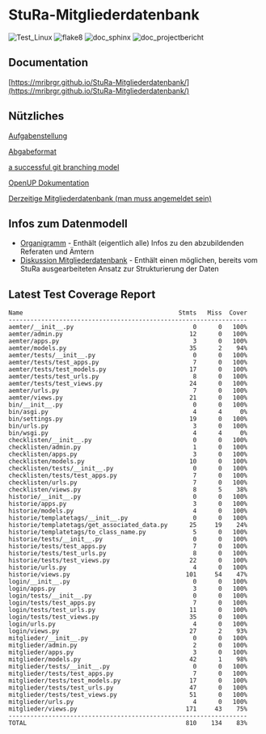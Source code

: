 # StuRa-Mitgliederdatenbank
<!-- Badges -->
![Test_Linux](https://github.com/mribrgr/StuRa-Mitgliederdatenbank/workflows/Test_Linux/badge.svg)
![flake8](https://github.com/mribrgr/StuRa-Mitgliederdatenbank/workflows/flake8/badge.svg)
![doc_sphinx](https://github.com/mribrgr/StuRa-Mitgliederdatenbank/workflows/doc_sphinx/badge.svg)
![doc_projectbericht](https://github.com/mribrgr/StuRa-Mitgliederdatenbank/workflows/doc_projectbericht/badge.svg)

## Documentation

[https://mribrgr.github.io/StuRa-Mitgliederdatenbank/](https://mribrgr.github.io/StuRa-Mitgliederdatenbank/)

## Nützliches

[Aufgabenstellung](docs\anforderung\orga\task.adoc)

[Abgabeformat](https://github.com/htwdd-se/VorlageBelegabgabe)

[a successful git branching model](https://nvie.com/posts/a-successful-git-branching-model)

[OpenUP Dokumentation](https://www2.htw-dresden.de/~anke/openup/index.htm)

[Derzeitige Mitgliederdatenbank (man muss angemeldet sein)](https://stura.htw-dresden.de/stura/ref/verwaltung/mitglieder/mitgliederdatenbank)

## Infos zum Datenmodell
+ [Organigramm](https://stura.htw-dresden.de/stura/ref/personal/posten/plenum/stellenplan-organigramm-2019) - Enthält (eigentlich alle) Infos zu den abzubildenden Referaten und Ämtern
+ [Diskussion Mitgliederdatenbank](https://wiki.stura.htw-dresden.de/index.php/Diskussion:Mitgliederdatenbank) - Enthält einen möglichen, bereits vom StuRa ausgearbeiteten Ansatz zur Strukturierung der Daten

## Latest Test Coverage Report

```console
Name                                           Stmts   Miss  Cover
------------------------------------------------------------------
aemter/__init__.py                                 0      0   100%
aemter/admin.py                                   12      0   100%
aemter/apps.py                                     3      0   100%
aemter/models.py                                  35      2    94%
aemter/tests/__init__.py                           0      0   100%
aemter/tests/test_apps.py                          7      0   100%
aemter/tests/test_models.py                       17      0   100%
aemter/tests/test_urls.py                          8      0   100%
aemter/tests/test_views.py                        24      0   100%
aemter/urls.py                                     7      0   100%
aemter/views.py                                   21      0   100%
bin/__init__.py                                    0      0   100%
bin/asgi.py                                        4      4     0%
bin/settings.py                                   19      0   100%
bin/urls.py                                        3      0   100%
bin/wsgi.py                                        4      4     0%
checklisten/__init__.py                            0      0   100%
checklisten/admin.py                               1      0   100%
checklisten/apps.py                                3      0   100%
checklisten/models.py                             10      0   100%
checklisten/tests/__init__.py                      0      0   100%
checklisten/tests/test_apps.py                     7      0   100%
checklisten/urls.py                                7      0   100%
checklisten/views.py                               8      5    38%
historie/__init__.py                               0      0   100%
historie/apps.py                                   3      0   100%
historie/models.py                                 4      0   100%
historie/templatetags/__init__.py                  0      0   100%
historie/templatetags/get_associated_data.py      25     19    24%
historie/templatetags/to_class_name.py             5      0   100%
historie/tests/__init__.py                         0      0   100%
historie/tests/test_apps.py                        7      0   100%
historie/tests/test_urls.py                        8      0   100%
historie/tests/test_views.py                      22      0   100%
historie/urls.py                                   4      0   100%
historie/views.py                                101     54    47%
login/__init__.py                                  0      0   100%
login/apps.py                                      3      0   100%
login/tests/__init__.py                            0      0   100%
login/tests/test_apps.py                           7      0   100%
login/tests/test_urls.py                          11      0   100%
login/tests/test_views.py                         35      0   100%
login/urls.py                                      4      0   100%
login/views.py                                    27      2    93%
mitglieder/__init__.py                             0      0   100%
mitglieder/admin.py                                2      0   100%
mitglieder/apps.py                                 3      0   100%
mitglieder/models.py                              42      1    98%
mitglieder/tests/__init__.py                       0      0   100%
mitglieder/tests/test_apps.py                      7      0   100%
mitglieder/tests/test_models.py                   17      0   100%
mitglieder/tests/test_urls.py                     47      0   100%
mitglieder/tests/test_views.py                    51      0   100%
mitglieder/urls.py                                 4      0   100%
mitglieder/views.py                              171     43    75%
------------------------------------------------------------------
TOTAL                                            810    134    83%
```
